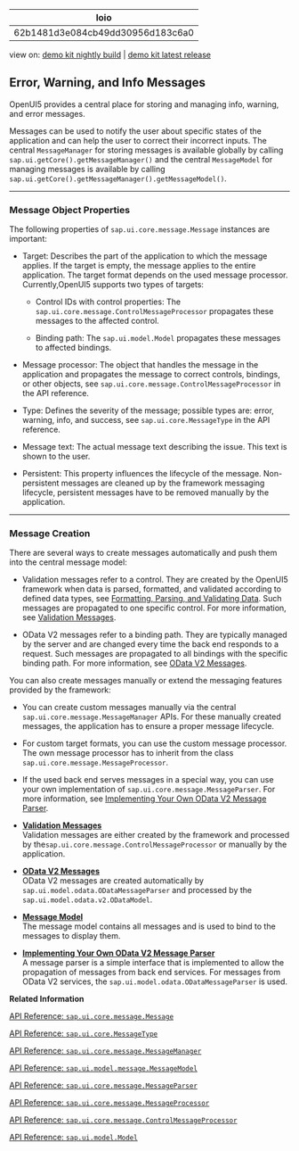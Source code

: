 <!-- loio62b1481d3e084cb49dd30956d183c6a0 -->

| loio |
| -----|
| 62b1481d3e084cb49dd30956d183c6a0 |

<div id="loio">

view on: [demo kit nightly build](https://sdk.openui5.org/nightly/#/topic/62b1481d3e084cb49dd30956d183c6a0) | [demo kit latest release](https://sdk.openui5.org/topic/62b1481d3e084cb49dd30956d183c6a0)</div>

## Error, Warning, and Info Messages

OpenUI5 provides a central place for storing and managing info, warning, and error messages.

Messages can be used to notify the user about specific states of the application and can help the user to correct their incorrect inputs. The central `MessageManager` for storing messages is available globally by calling `sap.ui.getCore().getMessageManager()` and the central `MessageModel` for managing messages is available by calling `sap.ui.getCore().getMessageManager().getMessageModel()`.

***

<a name="loio62b1481d3e084cb49dd30956d183c6a0__section_xkx_xr3_rhb"/>

### Message Object Properties

The following properties of `sap.ui.core.message.Message` instances are important:

-   Target: Describes the part of the application to which the message applies. If the target is empty, the message applies to the entire application. The target format depends on the used message processor. Currently,OpenUI5 supports two types of targets:

    -   Control IDs with control properties: The `sap.ui.core.message.ControlMessageProcessor` propagates these messages to the affected control.

    -   Binding path: The `sap.ui.model.Model` propagates these messages to affected bindings.


-   Message processor: The object that handles the message in the application and propagates the message to correct controls, bindings, or other objects, see `sap.ui.core.message.ControlMessageProcessor` in the API reference.

-   Type: Defines the severity of the message; possible types are: error, warning, info, and success, see `sap.ui.core.MessageType` in the API reference.

-   Message text: The actual message text describing the issue. This text is shown to the user.

-   Persistent: This property influences the lifecycle of the message. Non-persistent messages are cleaned up by the framework messaging lifecycle, persistent messages have to be removed manually by the application.


***

<a name="loio62b1481d3e084cb49dd30956d183c6a0__section_fjj_1s3_rhb"/>

### Message Creation

There are several ways to create messages automatically and push them into the central message model:

-   Validation messages refer to a control. They are created by the OpenUI5 framework when data is parsed, formatted, and validated according to defined data types, see [Formatting, Parsing, and Validating Data](Formatting_Parsing_and_Validating_Data_07e4b92.md). Such messages are propagated to one specific control. For more information, see [Validation Messages](Validation_Messages_a90d93d.md).

-   OData V2 messages refer to a binding path. They are typically managed by the server and are changed every time the back end responds to a request. Such messages are propagated to all bindings with the specific binding path. For more information, see [OData V2 Messages](OData_V2_Messages_81c735e.md).


You can also create messages manually or extend the messaging features provided by the framework:

-   You can create custom messages manually via the central `sap.ui.core.message.MessageManager` APIs. For these manually created messages, the application has to ensure a proper message lifecycle.

-   For custom target formats, you can use the custom message processor. The own message processor has to inherit from the class `sap.ui.core.message.MessageProcessor`.

-   If the used back end serves messages in a special way, you can use your own implementation of `sap.ui.core.message.MessageParser`. For more information, see [Implementing Your Own OData V2 Message Parser](Implementing_Your_Own_OData_V2_Message_Parser_2e532e6.md).


-   **[Validation Messages](Validation_Messages_a90d93d.md "Validation messages are either created by the framework and processed by the
			sap.ui.core.message.ControlMessageProcessor or manually by the
		application.")**  
Validation messages are either created by the framework and processed by the`sap.ui.core.message.ControlMessageProcessor` or manually by the application.
-   **[OData V2 Messages](OData_V2_Messages_81c735e.md "OData V2 messages are created automatically by sap.ui.model.odata.ODataMessageParser and processed by the
			sap.ui.model.odata.v2.ODataModel.")**  
OData V2 messages are created automatically by `sap.ui.model.odata.ODataMessageParser` and processed by the `sap.ui.model.odata.v2.ODataModel`.
-   **[Message Model](Message_Model_8956f0a.md "The message model contains all messages and is used to bind to the messages to
		display them.")**  
The message model contains all messages and is used to bind to the messages to display them.
-   **[Implementing Your Own OData V2 Message Parser](Implementing_Your_Own_OData_V2_Message_Parser_2e532e6.md "A message parser is a simple interface that is implemented to allow the propagation
		of messages from back end services. For messages from OData V2 services, the
			sap.ui.model.odata.ODataMessageParser is used.")**  
A message parser is a simple interface that is implemented to allow the propagation of messages from back end services. For messages from OData V2 services, the `sap.ui.model.odata.ODataMessageParser` is used.

**Related Information**  


[API Reference: `sap.ui.core.message.Message`](https://sdk.openui5.org/api/sap.ui.core.message.Message)

[API Reference: `sap.ui.core.MessageType`](https://sdk.openui5.org/api/sap.ui.core.MessageType)

[API Reference: `sap.ui.core.message.MessageManager`](https://sdk.openui5.org/api/sap.ui.core.message.MessageManager)

[API Reference: `sap.ui.model.message.MessageModel`](https://sdk.openui5.org/api/sap.ui.model.message.MessageModel)

[API Reference: `sap.ui.core.message.MessageParser`](https://sdk.openui5.org/api/sap.ui.core.message.MessageParser)

[API Reference: `sap.ui.core.message.MessageProcessor`](https://sdk.openui5.org/api/sap.ui.core.message.MessageProcessor)

[API Reference: `sap.ui.core.message.ControlMessageProcessor`](https://sdk.openui5.org/api/sap.ui.core.message.ControlMessageProcessor)

[API Reference: `sap.ui.model.Model`](https://sdk.openui5.org/api/sap.ui.model.Model)

